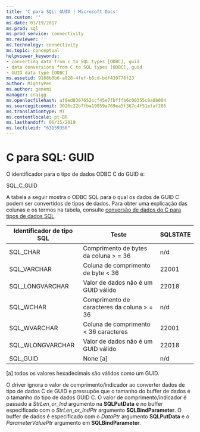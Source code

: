 ```yaml
---
title: 'C para SQL: GUID | Microsoft Docs'
ms.custom: ''
ms.date: 01/19/2017
ms.prod: sql
ms.prod_service: connectivity
ms.reviewer: ''
ms.technology: connectivity
ms.topic: conceptual
helpviewer_keywords:
- converting data from c to SQL types [ODBC], guid
- data conversions from C to SQL types [ODBC], guid
- GUID data type [ODBC]
ms.assetid: 9168b0b6-a828-4fef-b8cd-bdf439776f23
author: MightyPen
ms.author: genemi
manager: craigg
ms.openlocfilehash: af0ed8307652ccf45e7fbfffb6c00355c8a8b004
ms.sourcegitcommit: 3026c22b7fba19059a769ea5f367c4f51efaf286
ms.translationtype: MT
ms.contentlocale: pt-BR
ms.lasthandoff: 06/15/2019
ms.locfileid: "63159356"
---
```

# <a name="c-to-sql-guid"></a>C para SQL: GUID
O identificador para o tipo de dados ODBC C do GUID é:  
  
 SQL_C_GUID  
  
 A tabela a seguir mostra o ODBC SQL para o qual os dados de GUID C podem ser convertidos de tipos de dados. Para obter uma explicação das colunas e os termos na tabela, consulte [conversão de dados do C para tipos de dados SQL](../../../odbc/reference/appendixes/converting-data-from-c-to-sql-data-types.md).  
  
|Identificador de tipo SQL|Teste|SQLSTATE|  
|-------------------------|----------|--------------|  
|SQL_CHAR|Comprimento de bytes da coluna > = 36|n/d|  
|SQL_VARCHAR|Coluna de comprimento de byte < 36|22001|  
|SQL_LONGVARCHAR|Valor de dados não é um GUID válido|22018|  
|SQL_WCHAR|Comprimento de caracteres da coluna > = 36|n/d|  
|SQL_WVARCHAR|Coluna de comprimento < 36 caracteres|22001|  
|SQL_WLONGVARCHAR|Valor de dados não é um GUID válido|22018|  
|SQL_GUID|None [a]|n/d|  
  
 [a] todos os valores hexadecimais são válidos como um GUID.  
  
 O driver ignora o valor de comprimento/indicador ao converter dados de tipo de dados C de GUID e pressupõe que o tamanho do buffer de dados é o tamanho do tipo de dados GUID C. O valor de comprimento/indicador é passado a *StrLen_or_Ind* argumento na **SQLPutData** e no buffer especificado com o *StrLen_or_IndPtr* argumento **SQLBindParameter**. O buffer de dados é especificado com o *DataPtr* argumento **SQLPutData** e o *ParameterValuePtr* argumento em **SQLBindParameter**.

